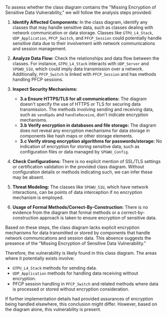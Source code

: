 To assess whether the class diagram contains the "Missing Encryption of Sensitive Data Vulnerability," we will follow the analysis steps provided:

1. **Identify Affected Components:** In the class diagram, identify any classes that may handle sensitive data, such as classes dealing with network communication or data storage. Classes like `GTPU_L4_Stack`, `UDP_Application`, `PFCP_Switch`, and `PFCP_Session` could potentially handle sensitive data due to their involvement with network communications and session management.

2. **Analyze Data Flow:** Check the relationships and data flow between the classes. For instance, `GTPU_L4_Stack` interacts with `UDP_Server` and `SPGWU_S1U`, which could imply data transmission over a network. Additionally, `PFCP_Switch` is linked with `PFCP_Session` and has methods handling PFCP sessions.

3. **Inspect Security Mechanisms:**
   - **3.a Ensure HTTPS/TLS for all communications:** The diagram doesn't specify the use of HTTPS or TLS for securing data transmission. The methods involving sending and receiving data, such as `sendGpdu` and `handleReceive`, don't indicate encryption mechanisms.
   - **3.b Verify encryption in databases and file storage:** The diagram does not reveal any encryption mechanisms for data storage in components like hash maps or other storage elements.
   - **3.c Verify strong encryption algorithms for passwords/storage:** No indication of encryption for storing sensitive data, such as configuration files or data managed by `SPGWU_Config`.

4. **Check Configurations:** There is no explicit mention of SSL/TLS settings or certification validation in the provided class diagram. Without configuration details or methods indicating such, we can infer these may be absent.

5. **Threat Modeling:** The classes like `SPGWU_S1U`, which have network interactions, can be points of data interception if no encryption mechanism is employed.

6. **Usage of Formal Methods/Correct-By-Construction:** There is no evidence from the diagram that formal methods or a correct-by-construction approach is taken to ensure encryption of sensitive data.

Based on these steps, the class diagram lacks explicit encryption mechanisms for data transmitted or stored by components that handle network communications and session data. This absence suggests the presence of the "Missing Encryption of Sensitive Data Vulnerability."

Therefore, the vulnerability is likely found in this class diagram. The areas where it potentially exists involve:
- `GTPU_L4_Stack` methods for sending data.
- `UDP_Application` methods for handling data receiving without encryption.
- PFCP session handling in `PFCP_Switch` and related methods where data is processed or stored without encryption consideration.

If further implementation details had provided assurances of encryption being handled elsewhere, this conclusion might differ. However, based on the diagram alone, this vulnerability is present.